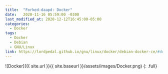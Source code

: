 ```yaml
---
title:  "Forked-daapd: Docker"
date:   2020-11-16 05:59:00 -0300
last_modified_at: 2020-12-12T16:45:00-05:00
categories:
  - Docker
tags:
  - Docker
  - Debian
  - GNU/Linux
link: https://lordpedal.github.io/gnu/linux/docker/debian-docker-ce/#docker-forked-daapd
---
```


![Docker]({{ site.url }}{{ site.baseurl }}/assets/images/Docker.png)
{: .full}